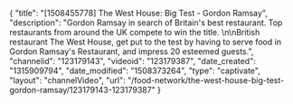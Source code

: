 {
    "title": "[1508455778] The West House: Big Test - Gordon Ramsay",
    "description": "Gordon Ramsay in search of Britain's best restaurant. Top restaurants from around the UK compete to win the title. \n\nBritish restaurant The West House, get put to the test by having to serve food in Gordon Ramsay's Restaurant, and impress 20 esteemed guests.",
    "channelid": "123179143",
    "videoid": "123179387",
    "date_created": "1315909794",
    "date_modified": "1508373264",
    "type": "captivate",
    "layout": "channelVideo",
    "url": "\/food-network\/the-west-house-big-test-gordon-ramsay\/123179143-123179387"
}